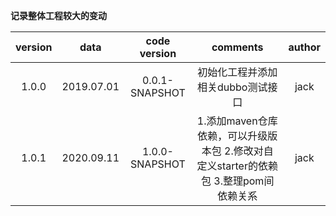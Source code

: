**记录整体工程较大的变动**

| version |    data    |  code version  | comments | author |
| :-----: |  :-------: |  :----------:  | :------: | :----: |
|  1.0.0  | 2019.07.01 | 0.0.1-SNAPSHOT | 初始化工程并添加相关dubbo测试接口 | jack |
|  1.0.1  | 2020.09.11 | 1.0.0-SNAPSHOT | 1.添加maven仓库依赖，可以升级版本包  2.修改对自定义starter的依赖包  3.整理pom间依赖关系 | jack |